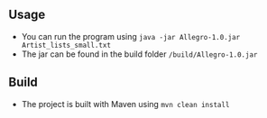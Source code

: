 ## Usage
*   You can run the program using `java -jar Allegro-1.0.jar Artist_lists_small.txt`
*   The jar can be found in the build folder `/build/Allegro-1.0.jar`

## Build
*   The project is built with Maven using `mvn clean install`